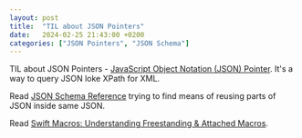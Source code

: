 ```yaml
---
layout: post
title:  "TIL about JSON Pointers"
date:   2024-02-25 21:43:00 +0200
categories: ["JSON Pointers", "JSON Schema"]
---
```

TIL about JSON Pointers - [JavaScript Object Notation (JSON) Pointer](https://datatracker.ietf.org/doc/html/rfc6901). It's a way to query JSON loke XPath for XML.

Read [JSON Schema Reference](https://json-schema.org/understanding-json-schema/reference) trying to find means of reusing parts of JSON inside same JSON.

Read [Swift Macros: Understanding Freestanding & Attached Macros](https://quickbirdstudios.com/blog/swift-macros/).
